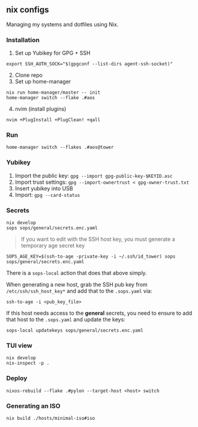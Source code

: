 ## nix configs

Managing my systems and dotfiles using Nix.

### Installation

1. Set up Yubikey for GPG + SSH
```
export SSH_AUTH_SOCK="$(gpgconf --list-dirs agent-ssh-socket)"
```
2. Clone repo
3. Set up home-manager
```
nix run home-manager/master -- init
home-manager switch --flake .#aos
```
4. nvim (install plugins)
```
nvim +PlugInstall +PlugClean! +qall
```

### Run

```
home-manager switch --flakes .#aos@tower
```

### Yubikey

1. Import the public key: `gpg --import gpg-public-key-$KEYID.asc`
2. Import trust settings: `gpg --import-ownertrust < gpg-owner-trust.txt`
3. Insert yubikey into USB
4. Import: `gpg --card-status`

### Secrets

```
nix develop
sops sops/general/secrets.enc.yaml
```

> If you want to edit with the SSH host key, you must generate a temporary age secret key
```
SOPS_AGE_KEY=$(ssh-to-age -private-key -i ~/.ssh/id_tower) sops sops/general/secrets.enc.yaml
```

There is a `sops-local` action that does that above simply.

When generating a new host, grab the SSH pub key from `/etc/ssh/ssh_host_key*` and add that to the `.sops.yaml` via:
```
ssh-to-age -i <pub_key_file>
```

If this host needs access to the **general** secrets, you need to ensure to add that host to the `.sops.yaml` and
update the keys:
```
sops-local updatekeys sops/general/secrets.enc.yaml
```

### TUI view

```
nix develop
nix-inspect -p .
```

### Deploy

```
nixos-rebuild --flake .#pylon --target-host <host> switch
```

### Generating an ISO

```
nix build ./hosts/minimal-iso#iso
```
